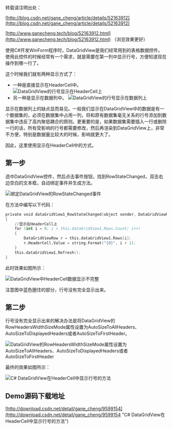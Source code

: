 转载请注明出处：

[http://blog.csdn.net/gane_cheng/article/details/52163912](http://blog.csdn.net/gane_cheng/article/details/52163912)

[http://www.ganecheng.tech/blog/52163912.html](http://www.ganecheng.tech/blog/52163912.html) （浏览效果更好）

使用C#开发WinForm程序时，DataGridView是我们经常用到的表格数据控件。使用此控件的时候经常有一个需求，就是需要在第一列中显示行号，方便知道现在操作到哪一行了。

这个时候我们就有两种显示方式了：

 - 一种是直接显示在HeaderCell中。
 ![DataGridView的行号显示在HeaderCell上](http://7xj7hx.com1.z0.glb.clouddn.com/csdn_img/20160809161239216)
 - 另一种是显示在数据列中。
  ![DataGridView的行号显示在数据列上](http://7xj7hx.com1.z0.glb.clouddn.com/csdn_img/20160809160744089)

显示在数据列上的缺点显而易见。一般我们显示在DataGridView中的数据是有一个数据集的，必须在数据集中占用一列，将和原有数据集毫无关系的行号添加到数据集中违反了高内聚低耦合的原则。更重要的是，如果数据集需要插入一行或删除一行的话，所有受影响的行号都需要修改，然后再渲染到DataGridView上，非常不方便，特别是数据量比较大的时候，影响就更大了。

因此，这里使用显示在HeaderCell中的方式。

**第一步**
-------
选中DataGridView控件，然后点击事件按钮，找到RowStateChanged，双击右边空白的文本框，自动绑定事件并生成方法。

![绑定DataGridView的RowStateChanged事件](http://7xj7hx.com1.z0.glb.clouddn.com/csdn_img/20160809162521488)

在方法中编写以下代码：

```s
private void dataGridView1_RowStateChanged(object sender, DataGridViewRowStateChangedEventArgs e)
{
    //显示在HeaderCell上
    for (int i = 0; i < this.dataGridView1.Rows.Count; i++)
    {
        DataGridViewRow r = this.dataGridView1.Rows[i];
        r.HeaderCell.Value = string.Format("{0}", i + 1);
    }
    this.dataGridView1.Refresh();
}
```

此时效果如图所示：

![DataGridView中HeaderCell数据显示不完整](http://7xj7hx.com1.z0.glb.clouddn.com/csdn_img/20160809163139208)

注意图中蓝色圈住的部分，行号没有完全显示出来。

**第二步**
-------
行号没有完全显示出来的解决办法是将DataGridView的RowHeadersWidthSizeMode属性设置为AutoSizeToAllHeaders、AutoSizeToDisplayedHeaders或者AutoSizeToFirstHeader。

![DataGridView的RowHeadersWidthSizeMode属性设置为AutoSizeToAllHeaders、AutoSizeToDisplayedHeaders或者AutoSizeToFirstHeader](http://7xj7hx.com1.z0.glb.clouddn.com/csdn_img/20160809163937454)

最终的效果如图所示：

![C# DataGridView在HeaderCell中显示行号的方法](http://7xj7hx.com1.z0.glb.clouddn.com/csdn_img/20160809164050557)

**Demo源码下载地址**
--------------

[http://download.csdn.net/detail/gane_cheng/9599154](http://download.csdn.net/detail/gane_cheng/9599154 "C# DataGridView在HeaderCell中显示行号的方法")